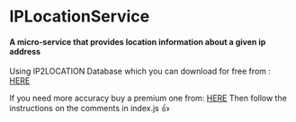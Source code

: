 # IPLocationService

#### A micro-service that provides location information about a given ip address

Using IP2LOCATION Database which you can download for free from : [HERE](https://lite.ip2location.com/ip2location-lite "link to IP2LOCATION DB")

If you need more accuracy buy a premium one from: [HERE](https://www.ip2location.com/ "link to Premium IP2LOCATION DB")
Then follow the instructions on the comments in index.js 👍
